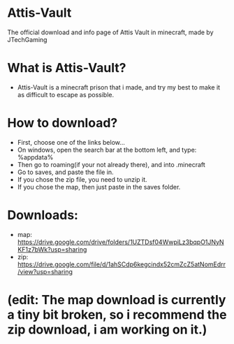 # Attis-Vault
The official download and info page of Attis Vault in minecraft, made by JTechGaming

# What is Attis-Vault?

- Attis-Vault is a minecraft prison that i made, and try my best to make it as difficult to escape as possible.


# How to download?

- First, choose one of the links below...
- On windows, open the search bar at the bottom left, and type: %appdata%
- Then go to roaming(if your not already there), and into .minecraft
- Go to saves, and paste the file in.
- If you chose the zip file, you need to unzip it.
- If you chose the map, then just paste in the saves folder.
# Downloads:

- map: https://drive.google.com/drive/folders/1UZTDsf04WwpiLz3bqpO1JNyNKF1z7bWk?usp=sharing
- zip: https://drive.google.com/file/d/1ahSCdp6kegcindx52cmZcZ5atNomEdrr/view?usp=sharing
# (edit: The map download is currently a tiny bit broken, so i recommend the zip download, i am working on it.)

